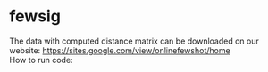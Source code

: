 # fewsig
The data with computed distance matrix can be downloaded on our website: https://sites.google.com/view/onlinefewshot/home<br />
How to run code:
